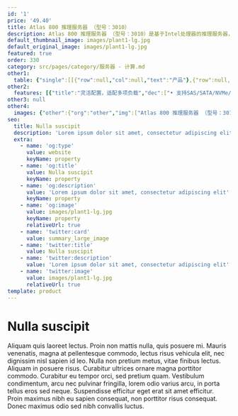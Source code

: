```yaml
---
id: '1'
price: '49.40'
title: Atlas 800 推理服务器 （型号：3010）
description: Atlas 800 推理服务器 （型号：3010）是基于Intel处理器的推理服务器，最多可支持7个Atlas 300I 推理加速卡，支持560路高清视频实时分析，广泛应用于中心侧AI推理场景。
default_thumbnail_image: images/plant1-lg.jpg
default_original_image: images/plant1-lg.jpg
featured: true
order: 330
category: src/pages/category/服务器 - 计算.md
other1: 
  table: {"single":[[{"row":null,"col":null,"text":"产品"},{"row":null,"col":null,"text":"Atlas 800 推理服务器\n型号：3010"}],[{"row":null,"col":null,"text":"形态"},{"row":null,"col":null,"text":"2U AI服务器"}],[{"row":null,"col":null,"text":"CPU"},{"row":null,"col":null,"text":"1/2个Intel® Xeon® SP Skylake 或 Cascade Lake处理器，最高205W"}],[{"row":null,"col":null,"text":"CPU内存"},{"row":null,"col":null,"text":"24个DDR4内存插槽，最高2933 MT/s"}],[{"row":null,"col":null,"text":"AI加速卡"},{"row":null,"col":null,"text":"最大支持7个Atlas 300I 推理卡"}],[{"row":null,"col":null,"text":"AI算力"},{"row":null,"col":null,"text":"最大616 TOPS INT8"}],[{"row":null,"col":null,"text":"本地存储"},{"row":null,"col":null,"text":"• 8*2.5 SAS/SATA\n• 12*3.5 SAS/SATA\n• 8* 2.5 SAS/SATA+12*2.5 NVMe\n• 24*2.5 SAS/SATA\n• 24*2.5 NVMe\n• 25*2.5 SAS/SATA"}],[{"row":null,"col":null,"text":"RAID支持"},{"row":null,"col":null,"text":"RAID 0/1/5/6/10/1E/50/60等"}],[{"row":null,"col":null,"text":"PCIe"},{"row":null,"col":null,"text":"10个PCIe Gen3.0接口 (含1个RAID控制卡+1个灵活LOM)"}],[{"row":null,"col":null,"text":"电源"},{"row":null,"col":null,"text":"可配置2个冗余热插拔电源，支持1+1冗余备份，选择规格如下：\n• 550 W AC 白金电源、900 W AC 白金/钛金电源、1500 W AC 白金电源\n• 1500 W 380 V 高压直流电源、1200 W -48 V ~ -60 V 直流电源"}],[{"row":null,"col":null,"text":"风扇"},{"row":null,"col":null,"text":"4个热拔插风扇，支持N+1冗余备份"}],[{"row":null,"col":null,"text":"工作环境温度"},{"row":null,"col":null,"text":"5℃～45℃"}],[{"row":null,"col":null,"text":"结构尺寸(高x宽x深)"},{"row":null,"col":null,"text":"3.5英寸硬盘机箱尺寸：86.1 mm * 447 mm * 748 mm\n2.5英寸硬盘机箱尺寸：86.1 mm * 447 mm * 708 mm"}]]}
other2:
  features: [{"title":"灵活配置，适配多项负载","dec":["• 支持SAS/SATA/NVMe/M.2 SSD硬盘多种组合灵活配置\n• 支持板载网卡和灵活I/O卡，提供丰富多样的网络接口"]},{"title":"智能视频分析","dec":["• 最大支持7张Atlas 300I 推理卡，支持560路高清视频实时分析（1080P 25FPS）"]}]
other3: null
other4:
  images: {"other":{"org":"other","img":["Atlas 800 推理服务器 （型号：3010）.png"]}}
seo:
  title: Nulla suscipit
  description: 'Lorem ipsum dolor sit amet, consectetur adipiscing elit'
  extra:
    - name: 'og:type'
      value: website
      keyName: property
    - name: 'og:title'
      value: Nulla suscipit
      keyName: property
    - name: 'og:description'
      value: 'Lorem ipsum dolor sit amet, consectetur adipiscing elit'
      keyName: property
    - name: 'og:image'
      value: images/plant1-lg.jpg
      keyName: property
      relativeUrl: true
    - name: 'twitter:card'
      value: summary_large_image
    - name: 'twitter:title'
      value: Nulla suscipit
    - name: 'twitter:description'
      value: 'Lorem ipsum dolor sit amet, consectetur adipiscing elit'
    - name: 'twitter:image'
      value: images/plant1-lg.jpg
      relativeUrl: true
template: product
---
```


# Nulla suscipit

Aliquam quis laoreet lectus. Proin non mattis nulla, quis posuere mi. Mauris venenatis, magna at pellentesque commodo, lectus risus vehicula elit, nec dignissim nisl sapien id leo. Nulla non pretium metus, vitae finibus lectus. Aliquam in posuere risus. Curabitur ultrices ornare magna porttitor commodo. Curabitur eu tempor orci, sed pretium quam. Vestibulum condimentum, arcu nec pulvinar fringilla, lorem odio varius arcu, in porta tellus eros sed neque. Suspendisse efficitur eget erat sit amet efficitur. Proin maximus nibh eu sapien consequat, non porttitor risus consequat. Donec maximus odio sed nibh convallis luctus.